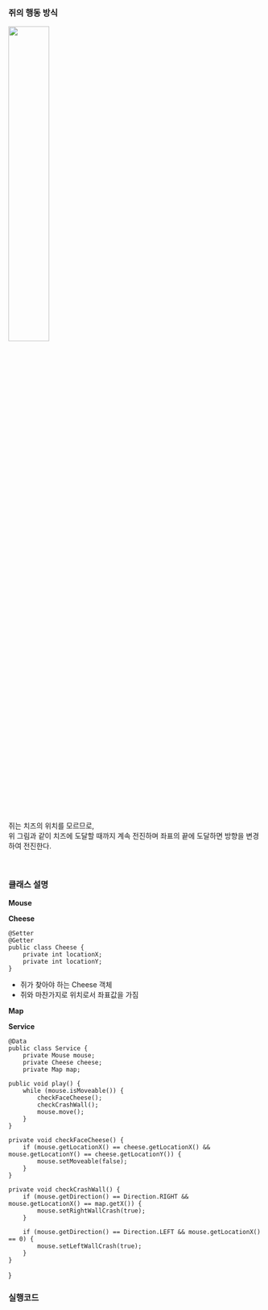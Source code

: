 
### 쥐의 행동 방식
<img src="https://user-images.githubusercontent.com/96460131/190893540-f1f006d6-91a4-4d1a-94d2-6d7d49973672.jpg" width=40% height=40%>


<p> 쥐는 치즈의 위치를 모르므로, <br>
위 그림과 같이 치즈에 도달할 때까지 계속 전진하며 좌표의 끝에 도달하면 방향을 변경하여 전진한다.</p>

<br>

### 클래스 설명

**Mouse**


**Cheese**


    @Setter
    @Getter
	public class Cheese {
		private int locationX;
		private int locationY;
	}
- 쥐가 찾아야 하는 Cheese 객체
- 쥐와 마찬가지로 위치로서 좌표값을 가짐


**Map**

**Service**


    @Data
	public class Service {
		private Mouse mouse;
		private Cheese cheese;
		private Map map;

	public void play() {
		while (mouse.isMoveable()) {
			checkFaceCheese();
			checkCrashWall();
			mouse.move();
		}
	}

	private void checkFaceCheese() {
		if (mouse.getLocationX() == cheese.getLocationX() && mouse.getLocationY() == cheese.getLocationY()) {
			mouse.setMoveable(false);
		}
	}

	private void checkCrashWall() {
		if (mouse.getDirection() == Direction.RIGHT && mouse.getLocationX() == map.getX()) {
			mouse.setRightWallCrash(true);
		}

		if (mouse.getDirection() == Direction.LEFT && mouse.getLocationX() == 0) {
			mouse.setLeftWallCrash(true);
		}
	}

}


### 실행코드



